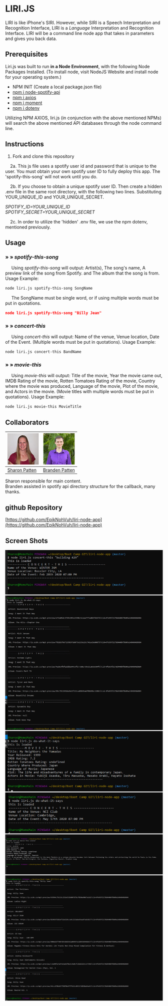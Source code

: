 # LIRI.JS

LIRI is like iPhone's SIRI. However, while SIRI is a Speech Interpretation and Recognition Interface, LIRI is a _Language_ Interpretation and Recognition Interface. LIRI will be a command line node app that takes in parameters and gives you back data.

## Prerequisites

Liri.js was built to run **in a Node Environment**, with the following Node Packages Installed. (To install node, visit NodeJS Website and install node for your operating system.)

* NPM INIT (Create a local package.json file)
* [npm i node-spotify-api](https://www.npmjs.com/package/node-spotify-api)
* [npm i axios](https://www.npmjs.com/package/axios)
* [npm i moment](https://www.npmjs.com/package/moment)
* [npm i dotenv](https://www.npmjs.com/package/dotenv)

Utilizing NPM AXIOS, liri.js (in conjunction with the above mentioned NPMs) will search the above mentioned API databases through the node command line.

## Instructions

1. Fork and clone this repository

&nbsp;&nbsp;&nbsp;&nbsp;2a. This js file uses a spotify user id and password that is unique to the user. You must obtain your own spotify user ID to fully deploy this app. The 'spotify-this-song' will not work until you do.
  
&nbsp;&nbsp;&nbsp;&nbsp;2b. If you choose to obtain a unique spotify user ID. Then create a hidden .env file in the same root directory, with the following two lines. Substituting YOUR_UNIQUE_ID and YOUR_UNIQUE_SECRET.

_SPOTIFY_ID=YOUR_UNIQUE_ID  
SPOTIFY_SECRET=YOUR_UNIQUE_SECRET_

&nbsp;&nbsp;&nbsp;&nbsp;2c. In order to utilize the 'hidden' .env file, we use the npm dotenv, mentioned previously.

## Usage

### »  » ***spotify-this-song***

&nbsp;&nbsp;&nbsp;&nbsp;&nbsp;Using _spotify-this-song_ will output: Artist(s), The song's name, A preview link of the song from Spotify. and The album that the song is from. Usage Example:

```bash
node liri.js spotify-this-song SongName
```

&nbsp;&nbsp;&nbsp;&nbsp;&nbsp;The SongName must be single word, or if using multiple words must be put in quotations.

```json
node liri.js spotify-this-song "Billy Jean"
```

### » » ***concert-this***

&nbsp;&nbsp;&nbsp;&nbsp;&nbsp;Using _concert-this_ will output: Name of the venue, Venue location, Date of the Event. (Multiple words must be put in quotations). Usage Example:

```bash
node liri.js concert-this BandName
```

### » »  ***movie-this***

&nbsp;&nbsp;&nbsp;&nbsp;&nbsp;Using _movie-this_ will output: Title of the movie, Year the movie came out, IMDB Rating of the movie, Rotten Tomatoes Rating of the movie, Country where the movie was produced, Language of the movie, Plot of the movie, and Actors in the movie. (Movie titles with multiple words must be put in quotations). Usage Example:

```bash
node liri.js movie-this MovieTitle
```

## Collaborators

![image](/assets/images/SharonPatten.jpg)  | ![image](/assets/images/BrandenPatten.jpg) |
------------- | -------------
[Sharon Patten](https://github.com/EpikNohVuh) |  [Branden Patten](https://github.com/pattenbranden) |

Sharon responsible for main content.  
Branden assisted in spotify api directory structure for the callback, many thanks.

## github Repository

[https://github.com/EpikNohVuh/liri-node-app](https://github.com/EpikNohVuh/liri-node-app)

## Screen Shots

![image](/assets/images/concert-this.jpg)
![image](/assets/images/do-what-it-says01.jpg)
![image](/assets/images/do-what-it-says02.jpg)
![image](/assets/images/do-what-it-says03.jpg)
![image](/assets/images/movie-this.jpg)
![image](/assets/images/spotify-this.jpg)
